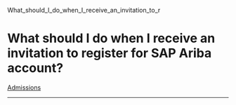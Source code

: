What_should_I_do_when_I_receive_an_invitation_to_r



What should I do when I receive an invitation to register for SAP Ariba account?
================================================================================

[Admissions](https://www.sutd.edu.sg/tag/admissions/)

---


